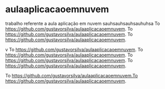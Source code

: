 # aulaaplicacaoemnuvem
trabalho referente a aula aplicação em nuvem
sauhsauhsauhsauhuhsa
To https://github.com/gustavorsilva/aulaaplicacaoemnuvem.
To https://github.com/gustavorsilva/aulaaplicacaoemnuvem.
To https://github.com/gustavorsilva/aulaaplicacaoemnuvem.

v
To https://github.com/gustavorsilva/aulaaplicacaoemnuvem.
To https://github.com/gustavorsilva/aulaaplicacaoemnuvem.
To https://github.com/gustavorsilva/aulaaplicacaoemnuvem.
To https://github.com/gustavorsilva/aulaaplicacaoemnuvem.

To https://github.com/gustavorsilva/aulaaplicacaoemnuvem.To https://github.com/gustavorsilva/aulaaplicacaoemnuvem.